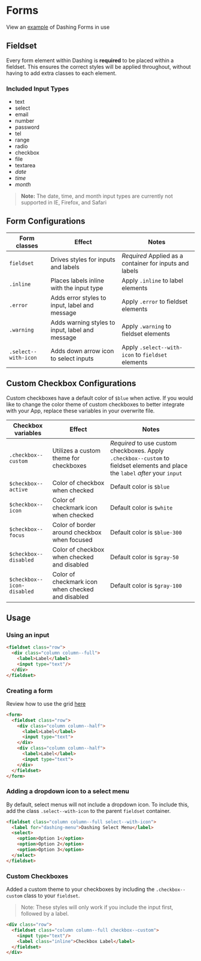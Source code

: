 # Forms
View an [example](http://dashframework.github.io/dashing/sass/modules/forms/example.html) of Dashing Forms in use

## Fieldset
Every form element within Dashing is **required** to be placed within a fieldset. This ensures the correct styles will be applied throughout, without having to add extra classes to each element.

### Included Input Types
* text
* select
* email
* number
* password
* tel
* range
* radio
* checkbox
* file
* textarea
* *date*
* *time*
* *month*

> **Note:** The date, time, and month input types are currently not supported in IE, Firefox, and Safari

## Form Configurations
| Form classes           | Effect                                           | Notes                                                     |
|------------------------|--------------------------------------------------|-----------------------------------------------------------|
| `fieldset`             | Drives styles for inputs and labels              | *Required* Applied as a container for inputs and labels   |
| `.inline`              | Places labels inline with the input type         | Apply `.inline` to label elements                         |
| `.error`               | Adds error styles to input, label and message    | Apply `.error` to fieldset elements                       |
| `.warning`             | Adds warning styles to input, label and message  | Apply `.warning` to fieldset elements                     |
| `.select--with-icon`   | Adds down arrow icon to select inputs            | Apply `.select--with-icon` to `fieldset` elements         |

## Custom Checkbox Configurations

Custom checkboxes have a default color of `$blue` when active. If you would like to change the color theme of custom checkboxes to better integrate with your App, replace these variables in your overwrite file.

| Checkbox variables     | Effect                                           | Notes                                                     |
|------------------------|--------------------------------------------------|-----------------------------------------------------------|
| `.checkbox--custom` | Utilizes a custom theme for checkboxes | *Required* to use custom checkboxes. Apply `.checkbox--custom` to fieldset elements and place the `label` *after* your `input`|
| `$checkbox--active` | Color of checkbox when checked | Default color is `$blue` |
| `$checkbox--icon` | Color of checkmark icon when checked | Default color is `$white` |
| `$checkbox--focus` | Color of border around checkbox when focused | Default color is `$blue-300` |
| `$checkbox--disabled` | Color of checkbox when checked and disabled | Default color is `$gray-50` |
| `$checkbox--icon-disabled` | Color of checkmark icon when checked and disabled | Default color is `$gray-100` |

## Usage

### Using an input

```html
<fieldset class="row">
  <div class="column column--full">
    <label>Label</label>
    <input type="text"/>
  </div>  
</fieldset>
```

### Creating a form

Review how to use the grid [here](https://github.com/dashframework/dashing/tree/develop/sass/modules/grid)

```html
<form>
  <fieldset class="row">
    <div class="column column--half">
      <label>Label</label>
      <input type="text">
    </div>
    <div class="column column--half">
      <label>Label</label>
      <input type="text">
    </div>
  </fieldset>
</form>
```

### Adding a dropdown icon to a select menu

By default, select menus will not include a dropdown icon. To include this, add the class `.select--with-icon` to the parent `fieldset` container.

```html
<fieldset class="column column--full select--with-icon">
  <label for="dashing-menu">Dashing Select Menu</label>
  <select>
    <option>Option 1</option>
    <option>Option 2</option>
    <option>Option 3</option>
  </select>
</fieldset>
```

### Custom Checkboxes

Added a custom theme to your checkboxes by including the `.checkbox--custom` class to your `fieldset`.

>Note: These styles will only work if you include the input first, followed by a label.

```html
<div class="row">
  <fieldset class="column column--full checkbox--custom">
    <input type="text"/>
    <label class="inline">Checkbox Label</label>
  </fieldset>  
</div>
```
